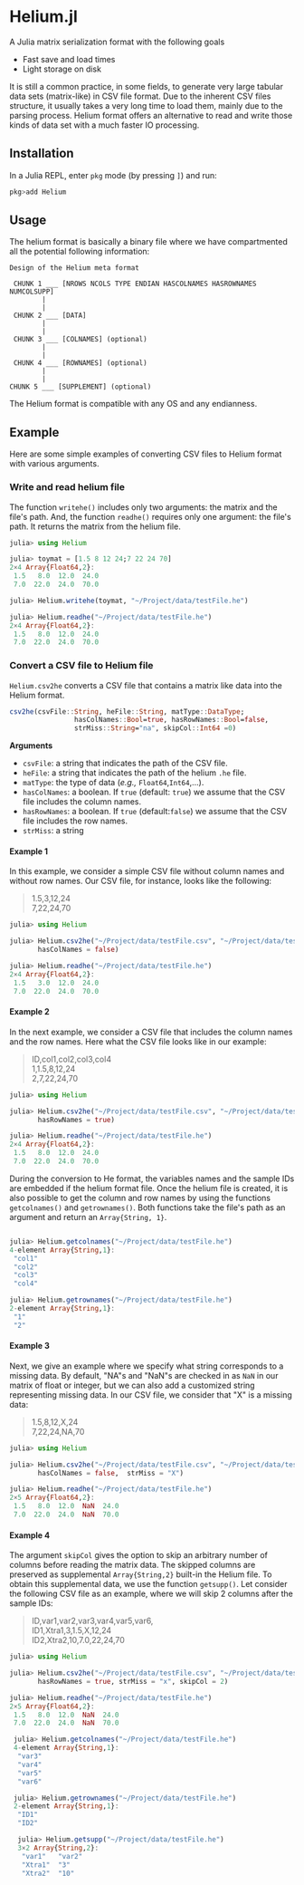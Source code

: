 # Helium.jl

A Julia matrix serialization format with the following goals

* Fast save and load times
* Light storage on disk

It is still a common practice, in some fields, to generate very large tabular data sets (matrix-like) in CSV file format. Due to the inherent CSV files structure, it usually takes a very long time to load them, mainly due to the parsing process. Helium format offers an alternative to read and write those kinds of data set with a much faster IO processing.

## Installation

In a Julia REPL, enter `pkg` mode (by pressing `]`) and run:

```julia
pkg>add Helium
```


## Usage

The helium format is basically a binary file where we have compartmented all the potential following information:

```   
Design of the Helium meta format  

 CHUNK 1 ___ [NROWS NCOLS TYPE ENDIAN HASCOLNAMES HASROWNAMES NUMCOLSUPP]   
        |   
        |   
 CHUNK 2 ___ [DATA]   
        |   
        |   
 CHUNK 3 ___ [COLNAMES] (optional)  
        |  
        |   
 CHUNK 4 ___ [ROWNAMES] (optional)
        |  
        |   
CHUNK 5 ___ [SUPPLEMENT] (optional)
```

The Helium format is compatible with any OS and any endianness.


## Example

Here are some simple examples of converting CSV files to Helium format with various arguments.

### Write and read helium file

The function `writehe()` includes only two arguments: the matrix and the file's path. And, the function `readhe()` requires only one argument: the file's path. It returns the matrix from the helium file.



```julia
julia> using Helium  

julia> toymat = [1.5 8 12 24;7 22 24 70]
2×4 Array{Float64,2}:
 1.5   8.0  12.0  24.0
 7.0  22.0  24.0  70.0

julia> Helium.writehe(toymat, "~/Project/data/testFile.he")

julia> Helium.readhe("~/Project/data/testFile.he")       
2×4 Array{Float64,2}:
 1.5   8.0  12.0  24.0
 7.0  22.0  24.0  70.0

```

### Convert a CSV file to Helium file
`Helium.csv2he` converts a CSV file that contains a matrix like data into the Helium format.

```julia
csv2he(csvFile::String, heFile::String, matType::DataType;
                hasColNames::Bool=true, hasRowNames::Bool=false,
                strMiss::String="na", skipCol::Int64 =0)
```
**Arguments**  

- `csvFile`:  a string that indicates the path of the CSV file.   
- `heFile`: a string that indicates the path of the helium `.he` file.   
- `matType`: the type of data (*e.g.,* `Float64`,`Int64`,...).   
- `hasColNames`: a boolean. If `true` (default: `true`) we assume that the CSV file includes the column names.    
- `hasRowNames`: a boolean. If `true` (default:`false`) we assume that the CSV file includes the row names.
- `strMiss`: a string    

#### Example 1

In this example, we consider a simple CSV file without column names and without row names. Our CSV file, for instance, looks like the following:

> 1.5,3,12,24   
7,22,24,70



```julia
julia> using Helium

julia> Helium.csv2he("~/Project/data/testFile.csv", "~/Project/data/testFile.he", Float64,
       hasColNames = false)

julia> Helium.readhe("~/Project/data/testFile.he")       
2×4 Array{Float64,2}:
 1.5   3.0  12.0  24.0
 7.0  22.0  24.0  70.0

```

#### Example 2

In the next example, we consider a CSV file that includes the column names and the row names. Here what the CSV file looks like in our example:

> ID,col1,col2,col3,col4  
  1,1.5,8,12,24   
  2,7,22,24,70



```julia
julia> using Helium

julia> Helium.csv2he("~/Project/data/testFile.csv", "~/Project/data/testFile.he", Float64,
       hasRowNames = true)

julia> Helium.readhe("~/Project/data/testFile.he")
2×4 Array{Float64,2}:
 1.5   8.0  12.0  24.0
 7.0  22.0  24.0  70.0      

```

During the conversion to He format, the variables names and the sample IDs are embedded if the helium format file. Once the helium file is created, it is also possible to get the column and row names by using the functions `getcolnames()` and `getrownames()`. Both functions take the file's path as an argument and return an `Array{String, 1}`.  

```julia

julia> Helium.getcolnames("~/Project/data/testFile.he")   
4-element Array{String,1}:
 "col1"
 "col2"
 "col3"
 "col4"

julia> Helium.getrownames("~/Project/data/testFile.he")   
2-element Array{String,1}:
 "1"
 "2"

```

#### Example 3

Next, we give an example where we specify what string corresponds to a missing data. By default, "NA"s and "NaN"s are checked in as `NaN` in our matrix of float or integer, but we can also add a customized string representing missing data. In our CSV file, we consider that "X" is a missing data:

> 1.5,8,12,X,24   
  7,22,24,NA,70



```julia
julia> using Helium

julia> Helium.csv2he("~/Project/data/testFile.csv", "~/Project/data/testFile.he", Float64,
       hasColNames = false,  strMiss = "X")

julia> Helium.readhe("~/Project/data/testFile.he")   
2×5 Array{Float64,2}:
 1.5   8.0  12.0  NaN  24.0
 7.0  22.0  24.0  NaN  70.0    
```

#### Example 4

The argument `skipCol` gives the option to skip an arbitrary number of columns before reading the matrix data. The skipped columns are preserved as supplemental `Array{String,2}` built-in the Helium file. To obtain this supplemental data, we use the function `getsupp()`. Let consider the following CSV file as an example, where we will skip 2 columns after the sample IDs:

> ID,var1,var2,var3,var4,var5,var6,   
  ID1,Xtra1,3,1.5,X,12,24   
  ID2,Xtra2,10,7.0,22,24,70



```julia
julia> using Helium

julia> Helium.csv2he("~/Project/data/testFile.csv", "~/Project/data/testFile.he", Float64,
       hasRowNames = true, strMiss = "x", skipCol = 2)

julia> Helium.readhe("~/Project/data/testFile.he")   
2×5 Array{Float64,2}:
 1.5   8.0  12.0  NaN  24.0
 7.0  22.0  24.0  NaN  70.0

 julia> Helium.getcolnames("~/Project/data/testFile.he")   
 4-element Array{String,1}:
  "var3"
  "var4"
  "var5"
  "var6"

 julia> Helium.getrownames("~/Project/data/testFile.he")   
 2-element Array{String,1}:
  "ID1"
  "ID2"

  julia> Helium.getsupp("~/Project/data/testFile.he")   
  3×2 Array{String,2}:
   "var1"   "var2"
   "Xtra1"  "3"
   "Xtra2"  "10"
  ```
